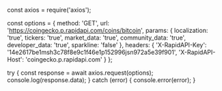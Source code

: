 const axios = require('axios');

const options = {
  method: 'GET',
  url: 'https://coingecko.p.rapidapi.com/coins/bitcoin',
  params: {
    localization: 'true',
    tickers: 'true',
    market_data: 'true',
    community_data: 'true',
    developer_data: 'true',
    sparkline: 'false'
  },
  headers: {
    'X-RapidAPI-Key': '14e2617be1msh3c78f8e9c1f46e1p152996jsn972a5e39f901',
    'X-RapidAPI-Host': 'coingecko.p.rapidapi.com'
  }
};

try {
	const response = await axios.request(options);
	console.log(response.data);
} catch (error) {
	console.error(error);
}